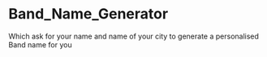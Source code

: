 # Band_Name_Generator
Which ask for your name and name of your city to generate a personalised Band name for you
